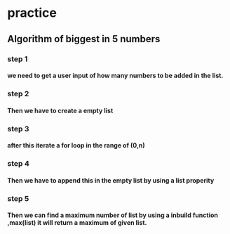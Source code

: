 # practice
## Algorithm of biggest in 5 numbers
### step 1
#### we need to get a user input of how many numbers to be added in the list.
### step 2
#### Then we have to create a empty list
### step 3 
#### after this iterate a for loop in the range of (0,n)
### step 4
#### Then we have to append  this in the empty list by using a list properity
### step 5 
#### Then we can find a maximum number of list by using a inbuild function ,max(list) it will return a maximum of given list.

#
